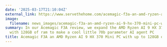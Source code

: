 ```yaml
---
date: '2025-03-17T21:10:04Z'
external_link: https://www.servethehome.com/acemagic-f3a-an-amd-ryzen-ai-9-hx-370-mini-pc-with-up-to-128gb-of-ram/
image:
  filename: news_images/acemagic-f3a-an-amd-ryzen-ai-9-hx-370-mini-pc-with-up-to-128gb-of-ram---servethehome.jpg
summary: In our Acemagic F3A review, we expand the AMD Ryzen AI 9 HX 370 platform
  with 128GB of ram to make a cool little 70b parameter AI agent PC
title: Acemagic F3A an AMD Ryzen AI 9 HX 370 Mini PC with up to 128GB of RAM - ServeTheHome
---
```

